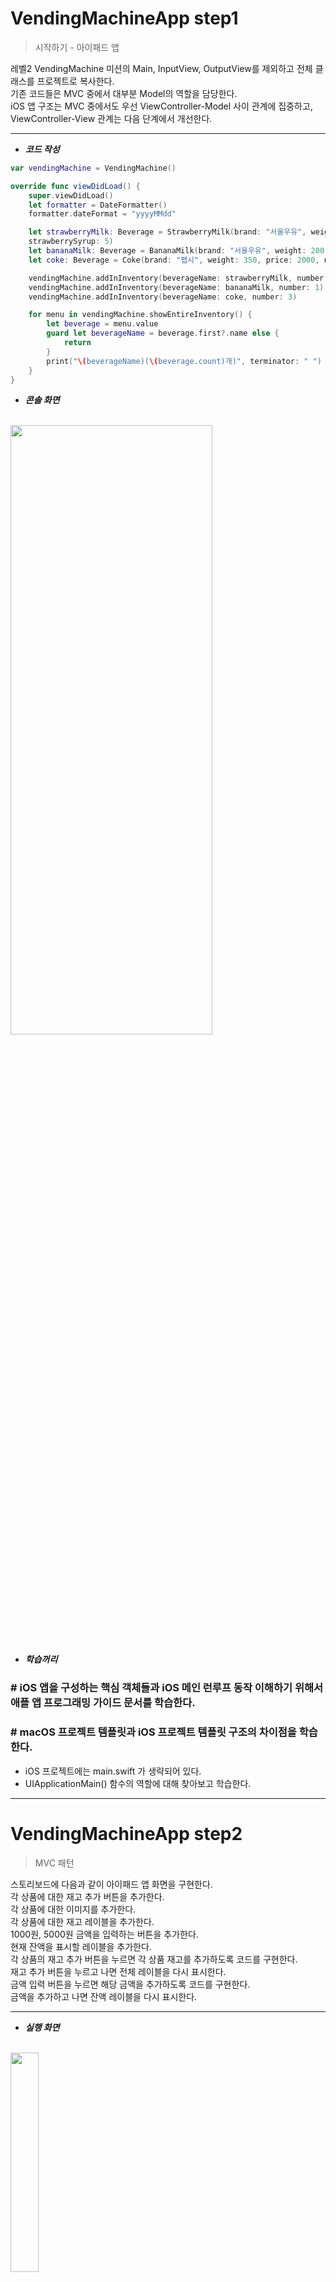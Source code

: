# VendingMachineApp step1

>  시작하기 - 아이패드 앱

레벨2 VendingMachine 미션의 Main, InputView, OutputView를 제외하고 전체 클래스를 프로젝트로 복사한다.<br  />
기존 코드들은 MVC 중에서 대부분 Model의 역할을 담당한다.<br  />
iOS 앱 구조는 MVC 중에서도 우선 ViewController-Model 사이 관계에 집중하고, ViewController-View 관계는 다음 단계에서 개선한다.<br  />

---

- ***코드 작성***
```swift
var vendingMachine = VendingMachine()

override func viewDidLoad() {
    super.viewDidLoad()
    let formatter = DateFormatter()
    formatter.dateFormat = "yyyyMMdd"

    let strawberryMilk: Beverage = StrawberryMilk(brand: "서울우유", weight: 200, price: 1000, name: "딸기우유", manufactureDate: formatter.date(from: "20171009") ?? Date(),
    strawberrySyrup: 5)
    let bananaMilk: Beverage = BananaMilk(brand: "서울우유", weight: 200, price: 1000, name: "바나나우유", manufactureDate: formatter.date(from: "20171012") ?? Date(), bananaSyrup: 3)
    let coke: Beverage = Coke(brand: "팹시", weight: 350, price: 2000, name: "팹시콜라", manufactureDate: formatter.date(from: "20171005") ?? Date(), calorie: 25)

    vendingMachine.addInInventory(beverageName: strawberryMilk, number: 2)
    vendingMachine.addInInventory(beverageName: bananaMilk, number: 1)
    vendingMachine.addInInventory(beverageName: coke, number: 3)

    for menu in vendingMachine.showEntireInventory() {
        let beverage = menu.value
        guard let beverageName = beverage.first?.name else {
            return
        }
        print("\(beverageName)(\(beverage.count)개)", terminator: " ")
    }
}
```

- ***콘솔 화면***
<br  />
<img src="/img/consolePrint.png" width="80%" height="50%">


- ***학습꺼리***
###  # iOS 앱을 구성하는 핵심 객체들과 iOS 메인 런루프 동작 이해하기 위해서 애플 앱 프로그래밍 가이드 문서를 학습한다.

### # macOS 프로젝트 템플릿과 iOS 프로젝트 템플릿 구조의 차이점을 학습한다.
- iOS 프로젝트에는 main.swift 가 생략되어 있다.
- UIApplicationMain() 함수의 역할에 대해 찾아보고 학습한다.

---


# VendingMachineApp step2

>  MVC 패턴

스토리보드에 다음과 같이 아이패드 앱 화면을 구현한다.<br  />
    각 상품에 대한 재고 추가 버튼을 추가한다.<br  />
    각 상품에 대한 이미지를 추가한다.<br  />
    각 상품에 대한 재고 레이블을 추가한다.<br  />
    1000원, 5000원 금액을 입력하는 버튼을 추가한다.<br  />
    현재 잔액을 표시할 레이블을 추가한다.<br  />
각 상품의 재고 추가 버튼을 누르면 각 상품 재고를 추가하도록 코드를 구현한다.<br  />
재고 추가 버튼을 누르고 나면 전체 레이블을 다시 표시한다.<br  />
금액 입력 버튼을 누르면 해당 금액을 추가하도록 코드를 구현한다.<br  />
금액을 추가하고 나면 잔액 레이블을 다시 표시한다.<br  />

---


- ***실행 화면***
<br  />
<img src="/img/step1-1.png" width="30%" height="30%"><br  />
<img src="/img/step1-2.png" width="30%" height="30%"><br  />
<img src="/img/step1-3.png" width="30%" height="30%"><br  />
<img src="/img/step1-4.png" width="30%" height="30%"><br  />


- ***학습꺼리***
###  # IBOutlet Collection 기능에 대해 학습하고 중복되는 아웃렛을 제거한다.
: 전체 UILabel을 한꺼번에 다시 표시할 때, UIImageView의 사각형 코너를 둥글게 만들 때 사용해봄<br  />

```swift
@IBOutlet var countOfMenu: [UILabel]!
@IBOutlet var imageOfMenu: [UIImageView]!
func updateCountOfEachBeverage() {
    for (index, menu) in countOfMenu.enumerated() {
        menu.text = String(countOfEachBeverage[index])
    }
}
```

### # UIImageView 에서 이미지를 표시할 때 사각형 코너를 둥글게하도록 변경해본다.
: imageOfMenu[index].frame.width/**Radius** 에서 Radius 값을 낮게 할 수록 더 둥근 테두리의 사각형을 만들 수 있다.<br  />

```swift
for index in 0..<9 {
    imageOfMenu[index].layer.cornerRadius = imageOfMenu[index].frame.width/4
    imageOfMenu[index].clipsToBounds = true
}
```

<br  />
---

# VendingMachineApp step3

>  앱 생명주기와 객체 저장

앱 시작부터 종료까지 생명주기를 관리하는 방법을 학습한다.<br  />
앱 실행 이후 마지막 자판기 재고 상태와 잔액 등 VendingMachine 객체의 속성을 앱을 종료하더라도 저장하도록 개선한다.<br  />
앱을 다시 실행하면 마지막 재고 상태를 그대로 복원한다.<br  />
객체의 속성을 저장하기 위한 아카이브(Archive) 관련된 내용을 학습한다.<br  />
실행하고 새로운 화면을 캡처해서 readme.md 파일에 포함한다.<br  />

---


- ***실행 화면***
<br  />
<img src="/img/vending_step3.gif" width="80%" height="80%"><br  />


- ***학습꺼리***
###  # 사용자 설정값을 저장하는 UserDefault 클래스에 대해 학습한다. (UserDefault에서 저장할 수 있는 데이터 타입들을 학습한다.)<br  />
: UserDefault에서 저장할 수 있는 데이터 타입은 NSData, NSString, NSNumber, NSDate, NSArray, or NSDictionary가 있다.

### # 애플 Archive와 Serialization 개발자 문서를 학습한다.

### # 스위프트 4 Encoding, Decoding 개발자 문서를 학습한다.


---


# VendingMachineApp step4

>  싱글톤 모델

VendingMachine 객체를 싱글톤(Singleton)으로 접근할 수 있도록 개선한다.<br />
VendingMachine 싱글톤으로 sharedInstance 인터페이스를 통해서 AppDelegate와 ViewController에서 접근하도록 코드를 수정한다.<br />
모든 동작은 이전 단계와 동일하게 동작해야 한다.<br />

---

- ***학습꺼리***

###  # 구조체 Struct를 싱글톤으로 생성하는 방식을 찾아서 학습한다.
: 구조체 싱글톤의 경우 클래스와 동일하게 static 인스턴스를 이용하여 생성할 수 있다.

### # 클래스 경우 싱글톤을 생성하는 방법과 어떻게 다른지 학습한다.
: 클래스의 경우 싱글톤으로 만들고자 하는 클래스 안에 static 변수로 클래스 인스턴스를 생성한다. 그리고 클래스의 init()을 private로 하고 따로 인터페이스를 구현하여 생성한 인스턴스를 return 하도록 한다.
<br  /><br  />
구조체와 클래스의 싱글톤의 큰 차이점은 없으나 쓰레드 사용시 구조체는 crash가 날 상황도 생길 수 있기도 하고, 보다 세밀한 제어가 어렵기 때문에 클래스로 구현하는 것이 더 낫다.

### # 싱글톤 객체의 장점과 단점에 대해 학습한다.
: 장점 - 메모리 낭비를 줄일 수 있다.
<br  />
단점 - 클래스들 간의 결합도가 높아져서 객체지향 설계 원칙인 개방-폐쇄 원칙에 위배된다.

---


# VendingMachineApp step5

> 관찰자(Observer) 패턴

ViewController는 viewDidLoad에서 Observe를 등록한다.<br  />
음식 재고가 바뀌는 Notification을 받으면 화면에 Label을 업데이트한다.<br  />
추가 버튼을 누르면 해당 음식 재고를 모델에 추가할 때마다
VendingMachine 모델 객체에서는 변화에 대해 NotificationCenter에 post한다.<br  />
모든 동작은 이전 단계와 동일하게 동작해야 한다.<br  />

---

- ***학습꺼리***

### # 다양한 Observer 등록 패턴을 학습한다.
: Observer 등록은 다음과 같다.


```swift
NotificationCenter.default.addObserver(self,
			selector: #selector(changeInventoryBox),
			name: Notification.Name.DidResetInventoryBox,
			object: nil)
```

옵저버는 프로토콜, 클래스 등에서 생성하여 등록할 수 있다.

```swift 
protocol Observable {
    func addObserver(_ observer: Observer)
    func removeObserver(_ observer: Observer)
}
protocol Observer: class {
    func update(_ temp: Float, density: Float)
}
```

```swift
class Observation: Observable {
    var observers = [Observer]()
    func addObserver(_ observer: Observer) {
        observers.append(observer)
    }
    func removeObserver(_ observer: Observer) {
        observers = observers.filter({ $0 !== observer })
    }
}
```

출처: https://magicmon.github.io/2017/07/04/Observer-Pattern/

### # 모델과 컨트롤러가 직접 참조하지 않고 느슨하게 연결된 (loosed coupled) 구조가 왜 좋은지 토론한다.
: 모델과 컨트롤러 간의 의존성이 낮아져서 확장성이 좋아지기 때문이다.

---


# VendingMachineApp step6

> 구매목록 View 코드

실행이후 구매 목록을 화면 아래 이미지로 추가한다.<br  />
구매 목록도 앱 종료이후에 저장되도록 개선한다.<br  />
특정 제품을 구매할 때마다 해당 제품 이미지를 추가하도록 구현한다.<br  />
(NotificationCenter를 활용하자!)<br  />
특정 시점에 self.view.addSubView() 메서드로 UIImageView를 수동 추가<br  />

---

- ***학습꺼리***

### # 뷰를 코드로 생성해서 추가하는 것과 스토리보드 상에서 미리 생성하는 것의 차이에 대해 학습한다.

: 뷰를 코드로 생성해서 추가하는 것은 동적으로 필요할 때 뷰를 만들 수 있다는 장점이 있고, 스토리보드 상에서 미리 생성하여 정적으로 안정적인 뷰를 만들 수 있다.  

- ***실행 화면***

<img src="/img/vending_step6.gif" width="80%" height="80%">

---

